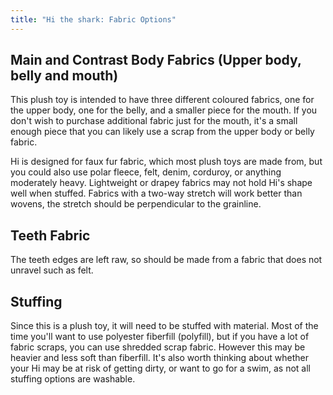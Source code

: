 ```yaml
---
title: "Hi the shark: Fabric Options"
---
```

## Main and Contrast Body Fabrics (Upper body, belly and mouth)

This plush toy is intended to have three different coloured fabrics, one for the upper body, one for the belly, and a smaller piece for the mouth. If you don't wish to purchase additional fabric just for the mouth, it's a small enough piece that you can likely use a scrap from the upper body or belly fabric. 

Hi is designed for faux fur fabric, which most plush toys are made from, but you could also use polar fleece, felt, denim, corduroy, or anything moderately heavy. Lightweight or drapey fabrics may not hold Hi's shape well when stuffed. Fabrics with a two-way stretch will work better than wovens, the stretch should be perpendicular to the grainline.  

## Teeth Fabric

The teeth edges are left raw, so should be made from a fabric that does not unravel such as felt. 

## Stuffing

Since this is a plush toy, it will need to be stuffed with material. Most of the time you'll want to use polyester fiberfill (polyfill), but if you have a lot of fabric scraps, you can use shredded scrap fabric. However this may be heavier and less soft than fiberfill. It's also worth thinking about whether your Hi may be at risk of getting dirty, or want to go for a swim, as not all stuffing options are washable.

